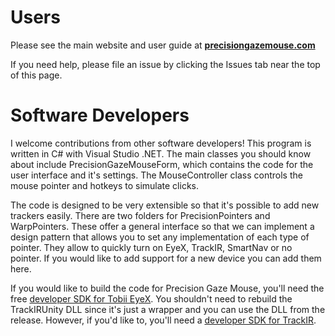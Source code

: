 # Users
Please see the main website and user guide at **[precisiongazemouse.com](http://precisiongazemouse.com)**

If you need help, please file an issue by clicking the Issues tab near the top of this page.

# Software Developers
I welcome contributions from other software developers! This program is written in C# with Visual Studio .NET. The main classes you should know about include PrecisionGazeMouseForm, which contains the code for the user interface and it's settings. The MouseController class controls the mouse pointer and hotkeys to simulate clicks. 

The code is designed to be very extensible so that it's possible to add new trackers easily. There are two folders for PrecisionPointers and WarpPointers. These offer a general interface so that we can implement a design pattern that allows you to set any implementation of each type of pointer.  They allow to quickly turn on EyeX, TrackIR, SmartNav or no pointer. If you would like to add support for a new device you can add them here.

If you would like to build the code for Precision Gaze Mouse, you'll need the free [developer SDK for Tobii EyeX](http://developer.tobii.com/). You shouldn't need to rebuild the TrackIRUnity DLL since it's just a wrapper and you can use the DLL from the release. However, if you'd like to, you'll need a [developer SDK for TrackIR](https://www.naturalpoint.com/trackir/developers/).
